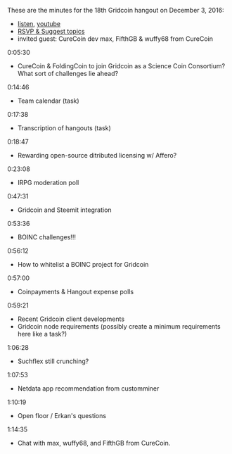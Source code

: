 These are the minutes for the 18th Gridcoin hangout on December 3, 2016:

* [listen](https://soundcloud.com/gridcoin-community-hangouts/018-03122016a), [youtube](https://www.youtube.com/watch?v=eGrXQDD2roo&list=PLjs0-Sdhj4fI5jSNfW3P7mU8O9rN3dbDN&index=18)
* [RSVP & Suggest topics](https://steemit.com/gridcoin/@cm-steem/gridcoin-community-hangout-018-03th-dec-2016-9pm-gmt-rsvp-and-suggest-topics)
* invited guest: CureCoin dev max, FifthGB & wuffy68 from CureCoin


0:05:30
* CureCoin & FoldingCoin to join Gridcoin as a Science Coin Consortium? What sort of challenges lie ahead?

0:14:46
* Team calendar (task)

0:17:38
* Transcription of hangouts (task)

0:18:47
* Rewarding open-source ditributed licensing w/ Affero?

0:23:08
* IRPG moderation poll

0:47:31
* Gridcoin and Steemit integration

0:53:36
* BOINC challenges!!!

0:56:12
* How to whitelist a BOINC project for Gridcoin

0:57:00
* Coinpayments & Hangout expense polls

0:59:21
* Recent Gridcoin client developments
* Gridcoin node requirements (possibly create a minimum requirements here like a task?)

1:06:28
* Suchflex still crunching?

1:07:53
* Netdata app recommendation from customminer

1:10:19
* Open floor / Erkan's questions

1:14:35
* Chat with max, wuffy68, and FifthGB from CureCoin.
